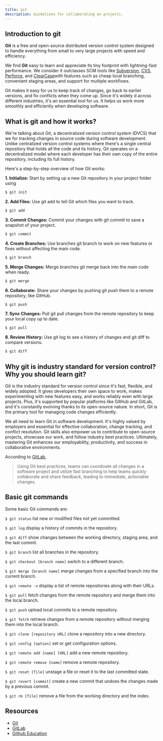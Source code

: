 ```yaml
---
title: git
description: Guidelines for collaborating on projects.
---
```



## Introduction to git

**Git** is a free and open-source distributed version control system designed to handle everything from small to very large projects with speed and efficiency.

We find **Git** easy to learn and appreciate its tiny footprint with lightning-fast performance. We consider it outclasses SCM tools like [Subversion](https://subversion.apache.org), [CVS](https://savannah.nongnu.org/projects/cvs), [Perforce](https://www.perforce.com), and [ClearCase](https://www.ibm.com/products/devops-code-clearcase)with features such as cheap local branching, convenient staging areas, and support for multiple workflows.

Git makes it easy for us to keep track of changes, go back to earlier versions, and fix conflicts when they come up. Since it's widely d across different industries, it's an essential tool for us. It helps us work more smoothly and efficiently when developing software.

## What is git and how it works?

We're talking about Git, a decentralized version control system (DVCS) that we  for tracking changes in source code during software development. Unlike centralized version control systems where there's a single central repository that holds all the code and its history, Git operates on a decentralized model where each developer has their own copy of the entire repository, including its full history.

Here's a step-by-step overview of how Git works:

**1. Initialize:** Start by setting up a new Git repository in your project folder using
 ```bash
 $ git init
 ```

**2. Add Files:** Use git add to tell Git which files you want to track.
 ```bash
 $ git add
 ```

**3. Commit Changes:** Commit your changes with git commit to save a snapshot of your project.
 ```bash
 $ git commit
 ```

**4. Create Branches:** Use branches git branch to work on new features or fixes without affecting the main code.
 ```bash
 $ git branch
 ```

**5. Merge Changes:** Merge branches git merge back into the main code when ready.
 ```bash
 $ git merge
 ```

**6. Collaborate:** Share your changes by pushing git push them to a remote repository, like GitHub.
 ```bash
 $ git push
 ```

**7. Sync Changes:** Pull git pull changes from the remote repository to keep your local copy up to date.
 ```bash
 $ git pull
 ```

**8. Review History:** Use git log to see a history of changes and git diff to compare versions.
 ```bash
 $ git diff
 ```


## Why git is industry standard for version control? Why you should learn git?

Git is the industry standard for version control since it's fast, flexible, and widely adopted. It gives developers their own space to work, makes experimenting with new features easy, and works reliably even with large projects. Plus, it's supported by popular platforms like GitHub and GitLab, and it's constantly evolving thanks to its open-source nature. In short, Git is the primary tool for managing code changes efficiently.

We all need to learn Git in software development. It's highly valued by employers and essential for effective collaboration, change tracking, and conflict resolution. Git skills also empower us to contribute to open-source projects, showcase our work, and follow industry best practices. Ultimately, mastering Git enhances our employability, productivity, and success in collaborative environments.

According to [GitLab](https://about.gitlab.com/topics/version-control/version-control-best-practices/),
> Using Git best practices, teams can coordinate all changes in a software project and utilize fast branching to help teams quickly collaborate and share feedback, leading to immediate, actionable changes.


## Basic git commands

Some basic Git commands are:

 `$ git status` list new or modified files not yet committed.

 `$ git log` display a history of commits in the repository.

 `$ git diff` show changes between the working directory, staging area, and the last commit.

 `$ git branch` list all branches in the repository.

 `$ git checkout [branch name]` switch to a different branch.

 `$ git merge [branch name]` merge changes from a specified branch into the current branch.

 `$ git remote -v` display a list of remote repositories along with their URLs.

 `$ git pull` fetch changes from the remote repository and merge them into the local branch.

 `$ git push` upload local commits to a remote repository.

 `$ git fetch` retrieve changes from a remote repository without merging them into the local branch.

 `$ git clone [repository URL]` clone a repository into a new directory.
 
 `$ git config [option]` set or get configuration options.
 
 `$ git remote add [name] [URL]` add a new remote repository.
 
 `$ git remote remove [name]` remove a remote repository.
 
 `$ git reset [file]` unstage a file or reset it to the last committed state.
 
 `$ git revert [commit]` create a new commit that undoes the changes made by a previous commit.
 
 `$ git rm [file]` remove a file from the working directory and the index.

## Resources

- [Git](https://git-scm.com)
- [GitLab](https://about.gitlab.com/topics/version-control/version-control-best-practices/)
- [Github Education](https://education.github.com/git-cheat-sheet-education.pdf)